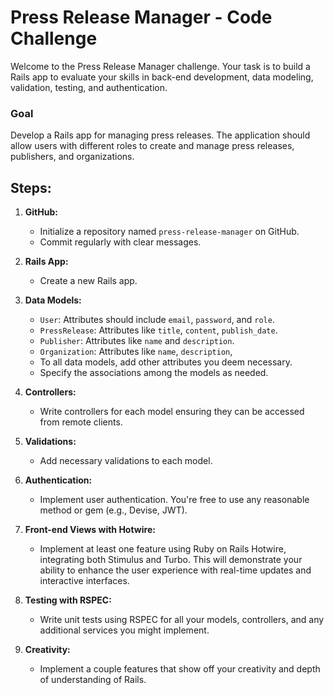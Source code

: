 Press Release Manager - Code Challenge
======================================

Welcome to the Press Release Manager challenge. Your task is to build a Rails app to evaluate your skills in back-end development, data modeling, validation, testing, and authentication.

### Goal

Develop a Rails app for managing press releases. The application should allow users with different roles to create and manage press releases, publishers, and organizations.

Steps:
------

1.  **GitHub:**

    -   Initialize a repository named `press-release-manager` on GitHub.
    -   Commit regularly with clear messages.
      
2.  **Rails App:**

    -   Create a new Rails app.
    
3.  **Data Models:**

    -   `User`: Attributes should include `email`, `password`, and `role`.
    -   `PressRelease`: Attributes like `title`, `content`, `publish_date`.
    -   `Publisher`: Attributes like `name` and `description`.
    -   `Organization`: Attributes like `name`, `description`,
    -   To all data models, add other attributes you deem necessary.
    -   Specify the associations among the models as needed.
      
4.  **Controllers:**

    -   Write controllers for each model ensuring they can be accessed from remote clients.
      
5.  **Validations:**

    -   Add necessary validations to each model.
      
6.  **Authentication:**

    -   Implement user authentication. You're free to use any reasonable method or gem (e.g., Devise, JWT).
      
7.  **Front-end Views with Hotwire:**

    - Implement at least one feature using Ruby on Rails Hotwire, integrating both Stimulus and Turbo. This will demonstrate your ability to enhance the user experience with real-time updates and interactive interfaces.
  
8.  **Testing with RSPEC:**

    -   Write unit tests using RSPEC for all your models, controllers, and any additional services you might implement.
      
9.  **Creativity:**

    -   Implement a couple features that show off your creativity and depth of understanding of Rails.
